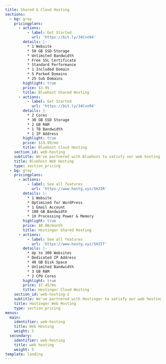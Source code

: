 ```yaml
---
title: Shared & Cloud Hosting
sections:
  - bg: gray
    pricingplans:
      - actions:
          - label: Get Started
            url: 'https://bit.ly/34Cvn94'
        details: |-
          * 1 Website
          * 50 GB SSD Storage
          * Unlimited Bandwidth
          * Free SSL Certificate
          * Standard Performance
          * 1 Included Domain
          * 5 Parked Domains  
          * 25 Sub Domains
        highlight: true
        price: $3.95
        title: Bluehost Shared Hosting
      - actions:
          - label: Get Started
            url: 'https://bit.ly/34Cvn94'
        details: |-
          * 2 Cores
          * 30 GB SSD Storage
          * 2 GB RAM
          * 1 TB Bandwidth
          * 1 IP Address
        highlight: true
        price: $19.99/mo
        title: Bluehost Cloud Hosting
    section_id: web-hosting
    subtitle: We've partnered with Bluehost to satisfy our web hosting needs
    title: Bluehost Web Hosting
    type: section_pricing
  - bg: gray
    pricingplans:
      - actions:
          - label: See all features
            url: 'https://www.hostg.xyz/SH2IR'
        details: |-
          * 1 Website
          * Optimized for WordPress
          * 1 Email Account
          * 100 GB Bandwidth
          * 1X Processing Power & Memory
        highlight: true
        price: $0.80/month
        title: Hostinger Shared Hosting
      - actions:
          - label: See all features
            url: 'https://www.hostg.xyz/SH2IT'
        details: |-
          * Up to 300 Websites
          * Dedicated IP Address
          * 40 GB Disk Space
          * Unlimited Bandwidth
          * 3 GB RAM
          * 2 CPU Cores
        highlight: true
        price: $7.45/mo
        title: Hostinger Cloud Hosting
    section_id: web-hosting-2
    subtitle: We've partnered with Hostinger to satisfy our web hosting needs
    title: Hostinger Web Hosting
    type: section_pricing
menus:
  main:
    identifier: web-hosting
    title: Web Hosting
    weight: 5
  secondary:
    identifier: web-hosting
    title: web hosting
    weight: 5
template: landing
---
```


